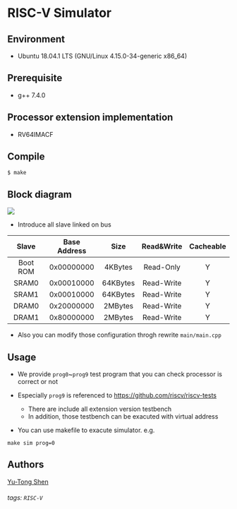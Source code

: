 # RISC-V Simulator

## Environment
- Ubuntu 18.04.1 LTS (GNU/Linux 4.15.0-34-generic x86\_64)

## Prerequisite
- g++ 7.4.0

## Processor extension implementation
- RV64IMACF

## Compile
```shell
$ make
```

## Block diagram
![](./figure/rv64.png)

- Introduce all slave linked on bus  

|Slave   |Base Address|Size    |Read&Write|Cacheable|
|:------:|:----------:|:------:|:--------:|:-------:|
|Boot ROM|0x00000000  |4KBytes |Read-Only |Y        |
|SRAM0   |0x00010000  |64KBytes|Read-Write|Y        |
|SRAM1   |0x00010000  |64KBytes|Read-Write|Y        |
|DRAM0   |0x20000000  |2MBytes |Read-Write|Y        |
|DRAM1   |0x80000000  |2MBytes |Read-Write|Y        |

- Also you can modify those configuration throgh rewrite `main/main.cpp`
## Usage
- We provide `prog0`~`prog9` test program that you can check processor is correct or not
- Especially `prog9` is referenced to https://github.com/riscv/riscv-tests
  - There are include all extension version testbench
  - In addition, those testbench can be exacuted with virtual address

- You can use makefile to exacute simulator. e.g.

```=sh
make sim prog=0
```


## Authors
[Yu-Tong Shen](https://github.com/yutongshen/)

###### tags: `RISC-V`
